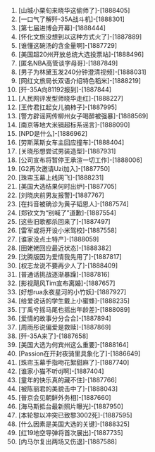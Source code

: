 
1. [山城小栗旬来晓华这偷师了]-[1888405]
1. [一口气了解歼-35A战斗机]-[1888301]
1. [第七届进博会开幕]-[1888444]
1. [怀化文旅没想到以这种方式火了]-[1887889]
1. [谁懂这碗汤的含金量啊]-[1887729]
1. [美国超20州开放总统大选投票站]-[1888496]
1. [匿名NBA高管谈字母哥]-[1887849]
1. [男子为林黛玉发240分钟澄清视频]-[1888031]
1. [网红文旅局长双语介绍特色稻米]-[1888219]
1. [歼-35A向81192报到]-[1887844]
1. [人民网评发型师晓华走红]-[1888227]
1. [王传君扛起女儿摘柿子]-[1887995]
1. [警方辟谣网传柳州女子喝醉被强暴]-[1888569]
1. [南京等地大米镉超标系谣言]-[1888090]
1. [NPD是什么]-[1886962]
1. [劳斯莱斯女车主回应撞车]-[1888404]
1. [关晓彤想尝试男装造型]-[1887931]
1. [公司宣布将暂停王承渲一切工作]-[1888006]
1. [G2再次邀请Uzi加入]-[1887750]
1. [珠帘玉幕上线网飞]-[1888231]
1. [美国大选结果何时出炉]-[1887705]
1. [刘晓庆前男友报警]-[1887767]
1. [在抖音被确诊为黄子韬恩人]-[1887574]
1. [郑钦文为“别喊了”道歉]-[1887554]
1. [这些旧歌都杀回来了]-[1887497]
1. [雷军或将开设小米驾校]-[1887558]
1. [谁家没点土特产]-[1888059]
1. [田姥姥回应最近状态]-[1888382]
1. [沈腾版因为爱情我先用了]-[1887817]
1. [权志龙说不要再少人了]-[1888409]
1. [普通话挑战逐渐暴躁]-[1887816]
1. [影视飓风Tim宣布离婚]-[1887657]
1. [好想rua永夜星河的小竹妖]-[1887927]
1. [给爱说话的学生戴上小蜜蜂]-[1888235]
1. [丁禹兮摇马尾也摇出年龄差]-[1888089]
1. [爱情的故事分分合合]-[1887894]
1. [周雨彤说偏爱是救赎]-[1887869]
1. [歼-35A来了]-[1887658]
1. [美国大选为何宾州这么重要]-[1888164]
1. [Passion在开封夜骑里具象化了]-[1886649]
1. [珠帘玉幕手指吻花絮甜麻了]-[1887740]
1. [谁家小猫不听dj啊]-[1887404]
1. [童年的快乐真的藏不住]-[1887766]
1. [被陈丽君的美貌击中了]-[1888043]
1. [普京会见朝鲜外务相]-[1887660]
1. [海马斯抵台最新照片曝光]-[1887950]
1. [本轮黎以冲突已致黎3002死]-[1887595]
1. [什么因素是美国大选的关键]-[1888325]
1. [红19地空导弹将首次展出]-[1887735]
1. [内马尔复出两场又伤退]-[1887588]